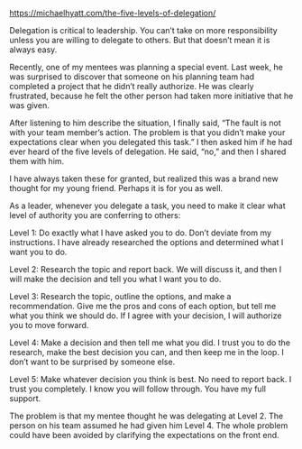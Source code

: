 https://michaelhyatt.com/the-five-levels-of-delegation/

Delegation is critical to leadership. You can’t take on more responsibility unless you are willing to delegate to others. But that doesn’t mean it is always easy.

Recently, one of my mentees was planning a special event. Last week, he was surprised to discover that someone on his planning team had completed a project that he didn’t really authorize. He was clearly frustrated, because he felt the other person had taken more initiative that he was given.

After listening to him describe the situation, I finally said, “The fault is not with your team member’s action. The problem is that you didn’t make your expectations clear when you delegated this task.” I then asked him if he had ever heard of the five levels of delegation. He said, “no,” and then I shared them with him.

I have always taken these for granted, but realized this was a brand new thought for my young friend. Perhaps it is for you as well.

As a leader, whenever you delegate a task, you need to make it clear what level of authority you are conferring to others:

Level 1: Do exactly what I have asked you to do. Don’t deviate from my instructions. I have already researched the options and determined what I want you to do.

Level 2: Research the topic and report back. We will discuss it, and then I will make the decision and tell you what I want you to do.

Level 3: Research the topic, outline the options, and make a recommendation. Give me the pros and cons of each option, but tell me what you think we should do. If I agree with your decision, I will authorize you to move forward.

Level 4: Make a decision and then tell me what you did. I trust you to do the research, make the best decision you can, and then keep me in the loop. I don’t want to be surprised by someone else.

Level 5: Make whatever decision you think is best. No need to report back. I trust you completely. I know you will follow through. You have my full support.

The problem is that my mentee thought he was delegating at Level 2. The person on his team assumed he had given him Level 4. The whole problem could have been avoided by clarifying the expectations on the front end.
